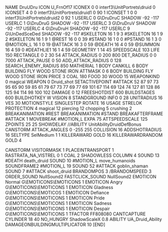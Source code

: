 NAME 			DruUDru
ICON 			U_FrnOf17
ICONEX 0 0 interf3\UnitPortrets\druid 0
ICONSET 4 0 0 interf3\UnitPortrets\druid1 0 90 1
ICONSET 1 0 0 interf3\UnitPortrets\druid2 0 92 1
USERLC 			0 G\DruDruC SHADOW -92 -117
USERLC 			1 G\DruDruG SHADOW -92 -117
USERLC 			3 G\DruDruV SHADOW -92 -117
USERLC 			4 G\DruDruH SHADOW -92 -117
USERLC 			9 G\UnDedSceDed SHADOW -92 -117
#SKELETON               16 1 9 3
#SKELETON               16 1 9 2
#SKELETON               16 1 9 1
@REST      		16 0 0 39
#STAND     		16 1 0 0
#PSTAND    		16 1 3 0
@MOTION_L  		16 1 0 19
@ATTACK    		16 3 0 59
@DEATH     		16 4 0 59
@SUMMON     		16 4 59 0 
#DEATHLIE1 		16 1 4 59
GEOMETRY 		1 14 45
SPEEDSCALE 103
LIFE     		150
RECTANGLE 		0 2 30 54
ATTACK_RADIUS 		0 200 800
DET_RADIUS 		0 0 7000
ATTACK_PAUSE 		0 50
ADD_ATTACK_RADIUS	0 128
SEARCH_ENEMY_RADIUS 	850
MATHERIAL 		1 BODY
CANKILL 		6 BODY BUILDING FLY WOOD STONE IRON
ATTMASK 0 6 BODY BUILDING FLY WOOD STONE IRON
PRICE 			3 COAL 180 FOOD 30 WOOD 15
WEAPONKIND	 	0 magical
WEAPON 			0 Druid_shot
SETACTIVEPOINT 		#ATTACK 52 87 97 73 95 65 90 59 85 61 79 67 73 77 69 77 69 101 67 114 69 124 74 127 81 128 86 125 94 114 98 100 102
DAMAGE   		0 12
FREESHOTDIST 		600
BUILDSTAGES 		600
BUILDHOTKEY		W
VISION 			8
STANDGROUND
INFO 			0 28
UNITRADIUS 		16
VES 			30
MOTIONSTYLE 		SINGLESTEP
ROTATE 			16
USAGE 			STRELOK
PROTECTION 		4 magical 12 piercing 12 chopping 5 crushing 2
BREAKANIMATION 		#REST
BREAKANIMATION 		#STAND
BREAKAFTERFRAME #ATTACK 1
MOVEBREAK 		#MOTION_L
EXPA 			75
ATTSPEEDSCALE 125
ZPOINTS 25 25
SHOWDELAY
//ABILITY 		UnitAbilityDruidDefBonus
CANSTORM
ATTACK_ANGLES 	 	0 -255 255
COLLISION 16
ADDSHOTRADIUS 16
SELTYPE SelMedium 1 1
KILLERAWARD             GOLD 16
KILLERAWARDRANDOM       GOLD 4

CANSTORM
VISITORMASK 1
PLACEINTRANSPORT 1
RASTRATA_NA_VISTREL 0 1 COAL 2
SHADOWLESS
COLUMN 4
SOUND 13 #DEATH death_druid
SOUND 10 #MOTION_L move_humanoids
SOUNDFRAME2 #MOTION_L 19
SOUND 52 #ATTACK goblin_shaman
SOUND 7 #ATTACK shoot_druid
BRANDOMPOS 3
/BRANDOMSPEED 3
ORDER_SOUND NullSound2
FASTCLICK_SOUND NullSound2
EMOTICON Normal G\EMOTICONS\EMOTICONS 1
EMOTICON Angry G\EMOTICONS\EMOTICONS 1
EMOTICON Gladness G\EMOTICONS\EMOTICOS 1
EMOTICON Defiance G\EMOTICONS\EMOTICONS 1
EMOTICON Pride G\EMOTICONS\EMOTICONS 1
EMOTICON Sadness G\EMOTICONS\EMOTICONS 1
EMOTICON Despair G\EMOTICONS\EMOTICONS 1
TFACTOR FF808080
CANTCAPTURE
CYLINDER 18 40
NO_HUNGRY
ShadowScaleX 0.8
ABILITY UA_Druid_Ability
DAMAGEONBUILDINGMULTIPLICATOR 10
[END]
